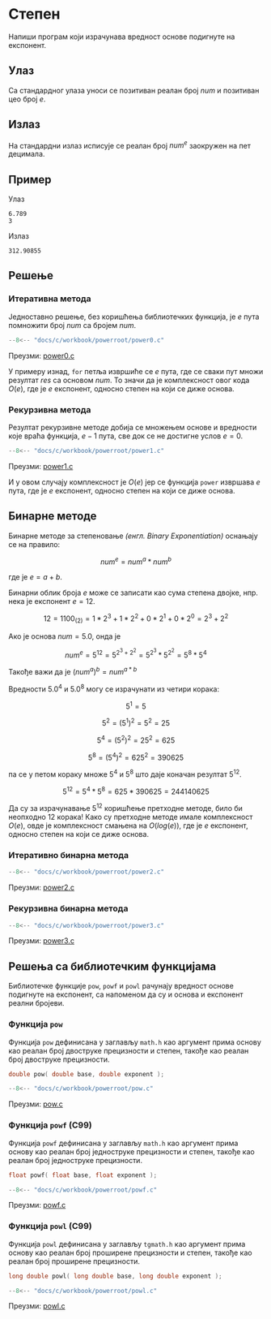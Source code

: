 # Степен

Напиши програм који израчунава вредност основе подигнуте на експонент.

## Улаз

Са стандардног улаза уноси се позитиван реалан број $num$ и позитиван цео
број $e$.

## Излаз

На стандардни излаз исписује се реалан број $num^e$ заокружен на пет
децимала.

## Пример

Улаз

```text
6.789
3
```

Излаз

```text
312.90855
```

## Решењe

### Итеративна метода

Једноставно решење, без коришћења библиотечких функција, је $e$ пута
помножити број $num$ са бројем $num$.

```c
--8<-- "docs/c/workbook/powerroot/power0.c"
```

Преузми: [power0.c](power0.c)

У примеру изнад, `for` петља извршиће се $e$ пута, где се сваки пут множи
резултат $res$ са основом $num$. То значи да је комплексност овог
кода $O(e)$, где је $e$ експонент, односно степен на који се диже
основа.

### Рекурзивна метода

Резултат рекурзивне методе добија се множењем основе и вредности које враћа
функција, $e-1$ пута, све док се не достигне услов $e=0$.

```c
--8<-- "docs/c/workbook/powerroot/power1.c"
```

Преузми: [power1.c](power1.c)

И у овом случају комплексност је $O(e)$ јер се функција `power` извршава
$e$ пута, где је $e$ експонент, односно степен на који се диже основа.

## Бинарне методе

Бинарне методе за степеновање *(енгл. Binary Exponentiation)* оснањају се на
правило:

$$num^e=num^a*num^b$$

где је $e=a+b$.

Бинарни облик броја $e$ може се записати као сума степена двојке, нпр. нека
је експонент $e=12$.

$$12=1100_{(2)}=1*2^3+1*2^2+0*2^1+0*2^0=2^3+2^2$$

Ако је основа $num=5.0$, онда је

$$num^e=5^{12}=5^{2^3+2^2}=5^{2^3}*5^{2^2}=5^8*5^4$$

Такође важи да је $(num^a)^b=num^{a*b}$

Вредности $5.0^4$ и $5.0^8$ могу се израчунати из четири корака:

$$5^1=5$$

$$5^2=(5^1)^2=5^2=25$$

$$5^4=(5^2)^2=25^2=625$$

$$5^8=(5^4)^2=625^2=390625$$

па се у петом кораку множе $5^4$ и $5^8$ што даје коначан резултат
$5^{12}$.

$$5^{12}=5^4*5^8=625*390625=244140625$$

Да су за израчунавање $5^{12}$ коришћење претходне методе, било би
неопходно 12 корака! Како су претходне методе имале комплексност $O(e)$,
овде је комплексност смањена на $O(log(e))$, где је $e$ експонент,
односно степен на који се диже основа.

### Итеративно бинарна метода

```c
--8<-- "docs/c/workbook/powerroot/power2.c"
```

Преузми: [power2.c](power2.c)

### Рекурзивна бинарна метода

```c
--8<-- "docs/c/workbook/powerroot/power3.c"
```

Преузми: [power3.c](power3.c)

## Решења са библиотечким функцијама

Библиотечке функције `pow`, `powf` и `powl` рачунају вредност основе подигнуте
на експонент, са напоменом да су и основа и експонент реални бројеви.

### Функција `pow`

Функција `pow` дефинисана у заглављу `math.h` као аргумент прима основу као
реалан број двоструке прецизности и степен, такође као реалан број двоструке
прецизности.

```c
double pow( double base, double exponent );
```

```c
--8<-- "docs/c/workbook/powerroot/pow.c"
```

Преузми: [pow.c](pow.c)

### Функција `powf` (C99)

Функција `powf` дефинисана у заглављу `math.h` као аргумент прима основу као
реалан број једноструке прецизности и степен, такође као реалан број
једноструке прецизности.

```c
float powf( float base, float exponent );
```

```c
--8<-- "docs/c/workbook/powerroot/powf.c"
```

Преузми: [powf.c](powf.c)

### Функција `powl` (C99)

Функција `powl` дефинисана у заглављу `tgmath.h` као аргумент прима основу као
реалан број проширене прецизности и степен, такође као реалан број проширене
прецизности.

```c
long double powl( long double base, long double exponent );
```

```c
--8<-- "docs/c/workbook/powerroot/powl.c"
```

Преузми: [powl.c](powl.c)
